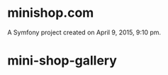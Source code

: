 minishop.com
============

A Symfony project created on April 9, 2015, 9:10 pm.
# mini-shop-gallery
